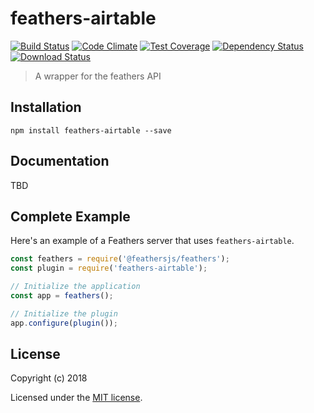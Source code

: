 # feathers-airtable

[![Build Status](https://travis-ci.org/jonascript/feathers-airtable.png?branch=master)](https://travis-ci.org/jonascript/feathers-airtable)
[![Code Climate](https://codeclimate.com/github/jonascript/feathers-airtable/badges/gpa.svg)](https://codeclimate.com/github/jonascript/feathers-airtable)
[![Test Coverage](https://codeclimate.com/github/jonascript/feathers-airtable/badges/coverage.svg)](https://codeclimate.com/github/jonascript/feathers-airtable/coverage)
[![Dependency Status](https://img.shields.io/david/jonascript/feathers-airtable.svg?style=flat-square)](https://david-dm.org/jonascript/feathers-airtable)
[![Download Status](https://img.shields.io/npm/dm/feathers-airtable.svg?style=flat-square)](https://www.npmjs.com/package/feathers-airtable)

> A wrapper for the feathers API

## Installation

```
npm install feathers-airtable --save
```

## Documentation

TBD

## Complete Example

Here's an example of a Feathers server that uses `feathers-airtable`. 

```js
const feathers = require('@feathersjs/feathers');
const plugin = require('feathers-airtable');

// Initialize the application
const app = feathers();

// Initialize the plugin
app.configure(plugin());
```

## License

Copyright (c) 2018

Licensed under the [MIT license](LICENSE).
